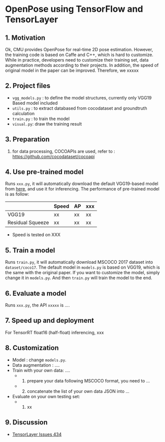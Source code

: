 # OpenPose using TensorFlow and TensorLayer

## 1. Motivation

Ok, CMU provides OpenPose for real-time 2D pose estimation. However, the training code is based on Caffe and C++, which is hard to customize.
While in practice, developers need to customize their training set, data augmentation methods according to their projects.
In addition, the speed of original model in the paper can be improved.
Therefore, we xxxxx

## 2. Project files

- `vgg_models.py` : to define the model structures, currently only VGG19 Based model included
- `utils.py` : to extract databased from cocodataset and groundtruth calculation
- `train.py` : to train the model
- `visual.py`: draw the training result

## 3. Preparation


1. for data processing, COCOAPIs are used, refer to : https://github.com/cocodataset/cocoapi

## 4. Use pre-trained model

Runs `xxx.py`, it will automatically download the default VGG19-based model from [here](https://github.com/tensorlayer/pretrained-models), 
and use it for inferencing.
The performance of pre-trained model is as follow:

|             	| Speed      	| AP      	| xxx |
|-------------	|---------------	|---------------	|---------------	|
| VGG19 	| xx	| xx	| xx 	| 
| Residual Squeeze  	| xx	| xx 	| xx 	| 

- Speed is tested on XXX

## 5. Train a model

Runs `train.py`, it will automatically download MSCOCO 2017 dataset into `dataset/coco17`. 
The default model in `models.py` is based on VGG19, which is the same with the original paper. 
If you want to customize the model, simply change it in `models.py`.
And then `train.py` will train the model to the end.

## 6. Evaluate a model

Runs `xxx.py`, the API `xxxxx` is ....

## 7. Speed up and deployment

For TensorRT float16 (half-float) inferencing, xxx

## 8. Customization
- Model : change `models.py`.
- Data augmentation : ....
- Train with your own data: ....  
    - 1) prepare your data following MSCOCO format, you need to ...
    - 2) concatenate the list of your own data JSON into ...
- Evaluate on your own testing set:
    - 1) xx

## 9. Discussion

- [TensorLayer Issues 434](https://github.com/tensorlayer/tensorlayer/issues/434)
